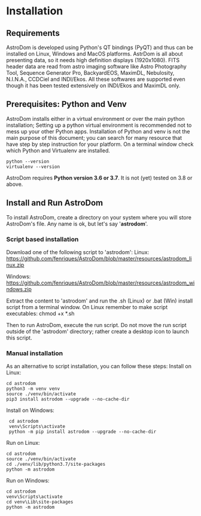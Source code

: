 
# Installation
## Requirements
AstroDom is developed using Python's QT bindings (PyQT) and thus can be installed on Linux, Windows and MacOS platforms.
AstrDom is all about presenting data, so it needs high definition displays (1920x1080). 
FITS header data are read from astro imaging software like Astro Photography Tool, Sequence Generator Pro, BackyardEOS, MaximDL, Nebulosity, N.I.N.A., CCDCiel and INDI/Ekos. 
All these softwares are supported even though it has been tested extensively on INDI/Ekos and MaximDL only.

## Prerequisites: Python and Venv
AstroDom installs either in a virtual environment or over the main python installation;  Setting up a python virtual environment is recommended not to mess up your other Python apps. 
Installation of Python and venv is not the main purpose of this document; you can search for many resource that have step by step instruction for your platform.
On a terminal window check  which Python and Virtualenv are installed.

    python --version
    virtualenv --version
  
AstroDom requires **Python version 3.6 or 3.7**. It is not (yet) tested on 3.8 or above.

## Install and Run AstroDom
To install AstroDom, create a directory on your system where you will store AstroDom's file. 
Any name is ok, but let's say '**astrodom**'. 
### Script based installation
Download one of the following script to 'astrodom':
Linux: https://github.com/fenriques/AstroDom/blob/master/resources/astrodom_linux.zip

Windows: https://github.com/fenriques/AstroDom/blob/master/resources/astrodom_windows.zip

Extract the content to 'astrodom' and run the .sh (Linux) or .bat (Win) install script from a terminal window. 
On Linux remember to make script executables: chmod +x *.sh

Then to run AstroDom, execute the run script. 
Do not move the run script outside of the 'astrodom' directory; rather  create a desktop icon to launch this script.

### Manual installation
As an alternative to script installation, you can follow these steps:
Install on Linux:

	cd astrodom
    python3 -m venv venv
    source ./venv/bin/activate
    pip3 install astrodom --upgrade --no-cache-dir
  
Install on Windows:


     cd astrodom
     venv\Scripts\activate
     python -m pip install astrodom --upgrade --no-cache-dir
  
  Run on Linux:

    cd astrodom
    source ./venv/bin/activate
    cd ./venv/lib/python3.7/site-packages
    python -m astrodom

  Run on Windows:

    cd astrodom
    venv\Scripts\activate 
    cd venv\Lib\site-packages
    python -m astrodom

